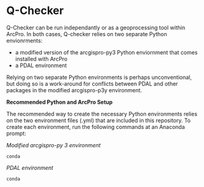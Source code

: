 # Q-Checker

Q-Checker can be run independantly or as a geoprocessing tool within ArcPro.  In both cases, Q-checker relies on two separate Python envionrments:

- a modified version of the arcgispro-py3 Python enviornment that comes installed with ArcPro
- a PDAL environment

Relying on two separate Python environments is perhaps unconventional, but doing so is a work-around for conflicts between PDAL and other packages in the modified arcgispro-p3y environment.

**Recommended Python and ArcPro Setup**

The recommended way to create the necessary Python environments relies on the two environment files (.yml) that are included in this repository. To create each environment, run the following commands at an Anaconda prompt:

*Modified arcgispro-py 3 environment*
```
conda 
```

*PDAL environment*
```
conda 
```
